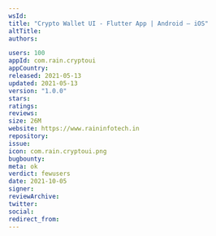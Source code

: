 ```yaml
---
wsId: 
title: "Crypto Wallet UI - Flutter App | Android – iOS"
altTitle: 
authors:

users: 100
appId: com.rain.cryptoui
appCountry: 
released: 2021-05-13
updated: 2021-05-13
version: "1.0.0"
stars: 
ratings: 
reviews: 
size: 26M
website: https://www.raininfotech.in
repository: 
issue: 
icon: com.rain.cryptoui.png
bugbounty: 
meta: ok
verdict: fewusers
date: 2021-10-05
signer: 
reviewArchive:
twitter: 
social:
redirect_from:
---
```


